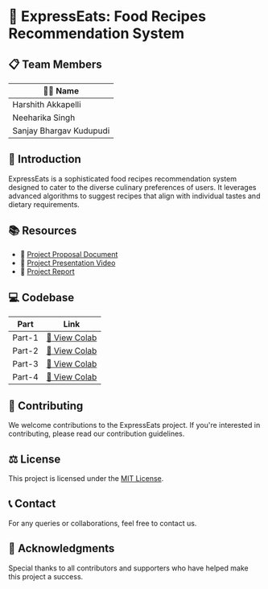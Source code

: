 # 🍲 ExpressEats: Food Recipes Recommendation System

## 📋 Team Members

| 🧑‍💼 Name                 |
|----------------------|
| Harshith Akkapelli   |
| Neeharika Singh      |
| Sanjay Bhargav Kudupudi |



## 🌟 Introduction
ExpressEats is a sophisticated food recipes recommendation system designed to cater to the diverse culinary preferences of users. It leverages advanced algorithms to suggest recipes that align with individual tastes and dietary requirements.

## 📚 Resources

- 📄 [Project Proposal Document](https://github.com/ExpressNesters/ExpressEats/blob/main/ProjectProposal_ExpressEats.pdf)
- 🎥 [Project Presentation Video](https://drive.google.com/file/d/10XoRLLtFAw1xXVFQzulynYpqbIlnJH2K/view?usp=drive_link)
- 📑 [Project Report](https://github.com/ExpressNesters/ExpressEats/blob/main/DM_255_Final_Project_Report.docx)

## 💻 Codebase

| Part | Link |
|------|------|
| Part-1 | [🔗 View Colab](https://colab.research.google.com/drive/1xDXfK0uYqlIlknKVtaToKmxSuUHSyhGb?usp=sharing) |
| Part-2 | [🔗 View Colab](https://colab.research.google.com/drive/1BNe5Ls1-1zm0Oi-u0dudUKhQvZrcLNtG?usp=sharing) |
| Part-3 | [🔗 View Colab](https://colab.research.google.com/drive/1i6yGBU2sgiFkLy11uICRgaliG6m-6Jh6?usp=sharing) |
| Part-4 | [🔗 View Colab](https://colab.research.google.com/drive/1WENxYP60Bb-1gnp_w8rDnKdTvaHQu-C0?usp=sharing) |

## 🤝 Contributing
We welcome contributions to the ExpressEats project. If you're interested in contributing, please read our contribution guidelines.

## ⚖️ License
This project is licensed under the [MIT License](LICENSE).

## 📞 Contact
For any queries or collaborations, feel free to contact us.

## 🙏 Acknowledgments
Special thanks to all contributors and supporters who have helped make this project a success.

